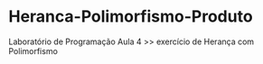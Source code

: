# Heranca-Polimorfismo-Produto
Laboratório de Programação Aula 4 >> exercício de Herança com Polimorfismo
